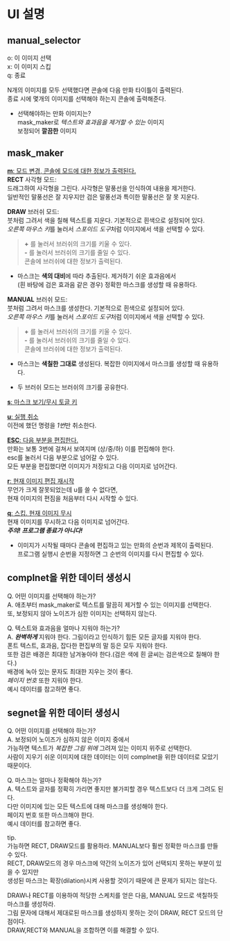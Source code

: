 # UI 설명

## manual_selector  
o: 이 이미지 선택  
x: 이 이미지 스킵  
q: 종료  

N개의 이미지를 모두 선택했다면 콘솔에 다음 만화 타이틀이 출력된다.  
종료 시에 몇개의 이미지를 선택해야 하는지 콘솔에 출력해준다.  

- 선택해야하는 만화 이미지는?  
mask_maker로 _텍스트와 효과음을 제거할 수 있는_ 이미지  
보정되어 **깔끔한** 이미지  


## mask_maker   
 <ins>**m**: 모드 변경, 콘솔에 모드에 대한 정보가 출력된다.</ins>   
**RECT** 사각형 모드:  
드래그하여 사각형을 그린다. 사각형은 말풍선을 인식하여 내용을 제거한다.  
일반적인 말풍선은 잘 지우지만 검은 말풍선과 특이한 말풍선은 잘 못 지운다.  

**DRAW** 브러쉬 모드:  
붓처럼 그려서 색을 칠해 텍스트를 지운다. 기본적으로 흰색으로 설정되어 있다.  
  *오른쪽 마우스 키*를 눌러서 *스포이드 도구*처럼 이미지에서 색을 선택할 수 있다.  
  >**+** 를 눌러서 브러쉬의 크기를 키울 수 있다.  
  **-**  를 눌러서 브러쉬의 크기를 줄일 수 있다.  
  콘솔에 브러쉬에 대한 정보가 출력된다.  

- 마스크는 **색의 대비**에 따라 추출된다. 제거하기 쉬운 효과음에서  
(흰 바탕에 검은 효과음 같은 경우) 정확한 마스크를 생성할 때 유용하다.    

**MANUAL** 브러쉬 모드:  
붓처럼 그려서 마스크를 생성한다. 기본적으로 흰색으로 설정되어 있다.  
*오른쪽 마우스 키*를 눌러서 *스포이드 도구*처럼 이미지에서 색을 선택할 수 있다.  
>**+** 를 눌러서 브러쉬의 크기를 키울 수 있다.  
**-** 를 눌러서 브러쉬의 크기를 줄일 수 있다.  
콘솔에 브러쉬에 대한 정보가 출력된다.  

  - 마스크는 **색칠한 그대로** 생성된다. 복잡한 이미지에서 마스크를 생성할 때 유용하다.  

  - 두 브러쉬 모드는 브러쉬의 크기를 공유한다.  

<ins>**s**: 마스크 보기/무시 토글 키</ins>  

<ins>**u**: 실행 취소</ins>  
  이전에 했던 명령을 *1번*만 취소한다.  

<ins>**ESC**: 다음 부분을 편집한다.</ins>  
  만화는 보통 3번에 걸쳐서 보여지며 (상/중/하) 이를 편집해야 한다.  
  esc를 눌러서 다음 부분으로 넘어갈 수 있다.  
  모든 부분을 편집했다면 이미지가 저장되고 다음 이미지로 넘어간다.  

<ins>**r**: 현재 이미지 편집 재시작</ins>  
  무언가 크게 잘못되었는데 u를 쓸 수 없다면,   
  현재 이미지의 편짐을 처음부터 다시 시작할 수 있다.  

<ins>**q**: 스킵. 현재 이미지 무시</ins>  
  현재 이미지를 무시하고 다음 이미지로 넘어간다.  
  ***주의! 프로그램 종료가 아니다!***  


- 이미지가 시작될 때마다 콘솔에 편집하고 있는 만화의 순번과 제목이 출력된다.  
프로그램 실행시 순번을 지정하면 그 순번의 이미지를 다시 편집할 수 있다.  

## complnet을 위한 데이터 생성시  
Q. 어떤 이미지를 선택해야 하는가?  
A. 애초부터 mask_maker로 텍스트를 말끔히 제거할 수 있는 이미지를 선택한다.  
  또, 보정되지 않아 노이즈가 심한 이미지는 선택하지 않는다.  

Q. 텍스트와 효과음을 얼마나 지워야 하는가?  
A. ***완벽하게*** 지워야 한다. 그림이라고 인식하기 힘든 모든 글자를 지워야 한다.  
  폰트 텍스트, 효과음, 잡다한 편집부의 말 등은 모두 지워야 한다.  
  또한 검은 배경은 최대한 남겨놓아야 한다.(검은 색에 흰 글씨는 검은색으로 칠해야 한다.)  
  배경에 녹아 있는 문자도 최대한 지우는 것이 좋다.  
  *페이지 번호* 또한 지워야 한다.  
  예시 데이터를 참고하면 좋다.  

## segnet을 위한 데이터 생성시  

Q. 어떤 이미지를 선택해야 하는가?  
A. 보정되어 노이즈가 심하지 않은 이미지 중에서  
  가능하면 텍스트가 *복잡한 그림 위에* 그려져 있는 이미지 위주로 선택한다.  
  사람이 지우기 쉬운 이미지에 대한 데이터는 이미 complnet을 위한 데이터로 모았기 때문이다.  

Q. 마스크는 얼마나 정확해야 하는가?  
A. 텍스트와 글자를 정확히 가리면 좋지만 불가피할 경우 텍스트보다 더 크게 그려도 된다.  
  다만 이미지에 있는 모든 텍스트에 대해 마스크를 생성해야 한다.  
  페이지 번호 또한 마스크해야 한다.  
  예시 데이터를 참고하면 좋다.  

tip.   
가능하면 RECT, DRAW모드를 활용하라. MANUAL보다 훨씬 정확한 마스크를 만들 수 있다.  
RECT, DRAW모드의 경우 마스크에 약간의 노이즈가 있어 선택되지 못하는 부분이 있을 수 있지만  
생성된 마스크는 확장(dilation)시켜 사용할 것이기 때문에 큰 문제가 되지는 않는다.  

DRAW나 RECT를 이용하여 적당한 스케치를 얻은 다음, MANUAL 모드로 색칠하듯 마스크를 생성하라.  
그림 문자에 대해서 제대로된 마스크를 생성하지 못하는 것이 DRAW, RECT 모드의 단점이다.   
DRAW,RECT와 MANUAL을 조합하면 이를 해결할 수 있다.  
